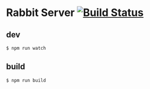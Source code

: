 # Rabbit Server [![Build Status](https://travis-ci.org/its-succ/rabbit-server.svg?branch=master)](https://travis-ci.org/its-succ/rabbit-server)

## dev
```sh
$ npm run watch
```

## build
```sh
$ npm run build
```
